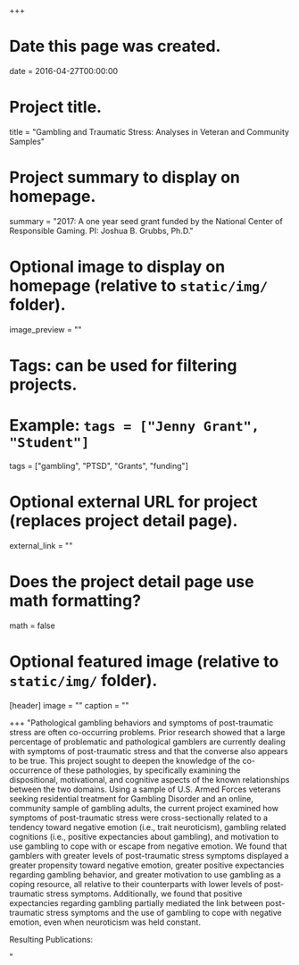 
+++
# Date this page was created.
date = 2016-04-27T00:00:00

# Project title.
title = "Gambling and Traumatic Stress: Analyses in Veteran and Community Samples"

# Project summary to display on homepage.
summary = "2017: A one year seed grant funded by the National Center of Responsible Gaming. PI: Joshua B. Grubbs, Ph.D."

# Optional image to display on homepage (relative to `static/img/` folder).
image_preview = ""

# Tags: can be used for filtering projects.
# Example: `tags = ["Jenny Grant", "Student"]`
tags = ["gambling", "PTSD", "Grants", "funding"]

# Optional external URL for project (replaces project detail page).
external_link = ""

# Does the project detail page use math formatting?
math = false

# Optional featured image (relative to `static/img/` folder).
[header]
image = ""
caption = ""

+++
"Pathological gambling behaviors and symptoms of post-traumatic stress are often co-occurring problems. Prior research showed that a large percentage of problematic and pathological gamblers are currently dealing with symptoms of post-traumatic stress and that the converse also appears to be true. This project sought to deepen the knowledge of the co-occurrence of these pathologies, by specifically examining the dispositional, motivational, and cognitive aspects of the known relationships between the two domains.  Using a sample of U.S. Armed Forces veterans seeking residential treatment for Gambling Disorder and an online, community sample of gambling adults, the current project examined how symptoms of post-traumatic stress were cross-sectionally related to a tendency toward negative emotion (i.e., trait neuroticism), gambling related cognitions (i.e., positive expectancies about gambling), and motivation to use gambling to cope with or escape from negative emotion.  We found that gamblers with greater levels of post-traumatic stress symptoms displayed a greater propensity toward negative emotion, greater positive expectancies regarding gambling behavior, and greater motivation to use gambling as a coping resource, all relative to their counterparts with lower levels of post-traumatic stress symptoms.  Additionally, we found that positive expectancies regarding gambling partially mediated the link between post-traumatic stress symptoms and the use of gambling to cope with negative emotion, even when neuroticism was held constant.

Resulting Publications:
<script src="https://bibbase.org/show?bib=https%3A%2F%2Fapi.zotero.org%2Fusers%2F4363532%2Fcollections%2FZB8U2XJ9%2Fitems%3Fkey%3D073Tg6ih3Cm0FmeHYnqHJ2qk%26format%3Dbibtex%26limit%3D100&jsonp=1"></script>
"
